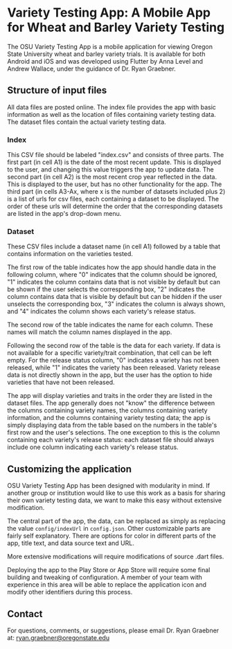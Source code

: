 # Variety Testing App: A Mobile App for Wheat and Barley Variety Testing
The OSU Variety Testing App is a mobile application for viewing Oregon State University wheat and barley
variety trials. It is available for both Android and iOS and was developed using Flutter by Anna Level
and Andrew Wallace, under the guidance of Dr. Ryan Graebner.

## Structure of input files
All data files are posted online. The index file provides the app with basic information as well as the 
location of files containing variety testing data. The dataset files contain the actual variety testing data.

### Index
This CSV file should be labeled "index.csv" and consists of three parts. The first part (in cell A1) 
is the date of the most recent update. This is displayed to the user, and changing this value triggers 
the app to update data. The second part (in cell A2) is the most recent crop year reflected in the data. 
This is displayed to the user, but has no other functionality for the app. The third part (in cells A3-Ax, 
where x is the number of datasets included plus 2) is a list of urls for csv files, each containing a 
dataset to be displayed. The order of these urls will determine the order that the corresponding datasets 
are listed in the app's drop-down menu.

### Dataset
These CSV files include a dataset name (in cell A1) followed by a table that contains information on the varieties tested.

The first row of the table indicates how the app should handle data in the following column, where "0"
indicates that the column should be ignored, "1" indicates the column contains data that is not visible 
by default but can be shown if the user selects the corresponding box, "2" indicates the column contains 
data that is visible by default but can be hidden if the user unselects the corresponding box, "3" indicates 
the column is always shown, and "4" indicates the column shows each variety's release status.

The second row of the table indicates the name for each column. These names will match the column names 
displayed in the app.

Following the second row of the table is the data for each variety. If data is not available for a 
specific variety/trait combination, that cell can be left empty. For the release status column, "0" indicates 
a variety has not been released, while "1" indicates the variety has been released. Variety release 
data is not directly shown in the app, but the user has the option to hide varieties that have not been released.

The app will display varieties and traits in the order they are listed in the dataset files. The app 
generally does not "know" the difference between the columns containing variety names, the columns containing 
variety information, and the columns containing variety testing data; the app is simply displaying data 
from the table based on the numbers in the table's first row and the user's selections. The one exception 
to this is the column containing each variety's release status: each dataset file should always include 
one column indicating each variety's release status.

## Customizing the application
OSU Variety Testing App has been designed with modularity in mind. If another group or institution would like to
use this work as a basis for sharing their own variety testing data, we want to make this easy without extensive
modification.

The central part of the app, the data, can be replaced as simply as replacing the value `config/indexUrl` in `config.json`.
Other customizable parts are fairly self explanatory. There are options for color in different parts of the app,
title text, and data source text and URL.

More extensive modifications will require modifications of source .dart files.

Deploying the app to the Play Store or App Store will require some final building and tweaking of 
configuration. A member of your team with experience in this area will be able to replace the application 
icon and modify other identifiers during this process.

## Contact
For questions, comments, or suggestions, please email Dr. Ryan Graebner at: ryan.graebner@oregonstate.edu